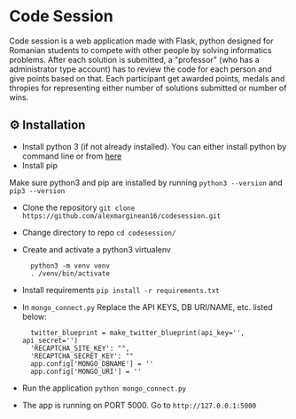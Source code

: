 # Code Session 

Code session is a web application made with Flask, python designed for Romanian students to compete with other people by solving informatics problems. After each solution is submitted, a "professor" (who has a administrator type account) has to review the code for each person and give points based on that. Each participant get awarded points, medals and thropies for representing either number of solutions submitted or number of wins.

## :gear: Installation

- Install python 3 (if not already installed). You can either install python by command line or from [here](https://www.python.org/downloads/)
- Install pip 

Make sure python3 and pip are installed by running `python3 --version` and `pip3 --version`

- Clone the repository `git clone https://github.com/alexmarginean16/codesession.git`
- Change directory to repo `cd codesession/`
- Create and activate a python3 virtualenv 
        
        python3 -m venv venv
        . /venv/bin/activate
        
- Install requirements `pip install -r requirements.txt`
- In `mongo_connect.py` Replace the API KEYS, DB URI/NAME, etc. listed below:

        twitter_blueprint = make_twitter_blueprint(api_key='', api_secret='')
        'RECAPTCHA_SITE_KEY': "",
        'RECAPTCHA_SECRET_KEY': ""
        app.config['MONGO_DBNAME'] = ''
        app.config['MONGO_URI'] = ''
        
- Run the application `python mongo_connect.py`
- The app is running on PORT 5000. Go to `http://127.0.0.1:5000`
